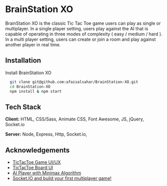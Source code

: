 # BrainStation XO

BrainStation XO is the classic Tic Tac Toe game users can play as single or multiplayer.
In a single player setting, users play against the AI that is capable of operating in three modes of complexity ( easy / medium / hard ).
In a multi player setting, users can create or join a room and play against another player in real time.



## Installation

Install BrainStation XO

```bash
  git clone git@github.com:afaisalsahar/BrainStation-XO.git
  cd BrainStation-XO
  npm install & npm start
```
    
## Tech Stack

**Client:** HTML, CSS/Sass, Animate CSS, Font Awesome, JS, jQuery, Socket.io

**Server:** Node, Express, Http, Socket.io, 


## Acknowledgements

 - [TicTacToe Game UI/UX](https://www.behance.net/gallery/157725111/TicTacToe-Game-UIUX?tracking_source=search_projects%7Ctictactoe)
 - [TicTacToe Board UI](https://dribbble.com/shots/3402966-Tic-Tac-Toe)
 - [AI Player with Minimax Algorithm](https://alialaa.com/blog/tic-tac-toe-js-minimax)
 - [Socket.IO and build your first multiplayer game!](https://dev.to/denctl/how-to-use-socket-io-not-the-chat-3l21)